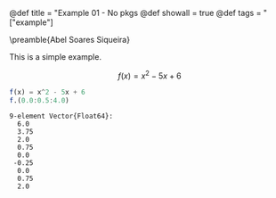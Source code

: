 @def title = "Example 01 - No pkgs
@def showall = true
@def tags = "["example"]

\preamble{Abel Soares Siqueira}



This is a simple example.


$$f(x) = x^2 - 5x + 6$$

```julia
f(x) = x^2 - 5x + 6
f.(0.0:0.5:4.0)
```

```
9-element Vector{Float64}:
  6.0
  3.75
  2.0
  0.75
  0.0
 -0.25
  0.0
  0.75
  2.0
```


